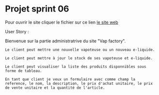 # Projet sprint 06

Pour ouvrir le site cliquer le fichier sur ce lien [le site web](bocace-stephane.sprint-06.sc1lgvu9627.universe.wf/index.php)

User Story :

Bienvenue sur la partie administratrive du site "Vap factory".

    Le client peut mettre une nouvelle vapoteuse ou un nouveau e-liquide.

    Le client peut mettre à jour le stock de ses vapoteuse et e-liquide.

    Le client peut visualiser la liste des produits disponnibles sous forme de tableau.

    En tant que client je veux un formulaire avec comme champ la reference, le nom, la description, le prix d'achat unitaire, le prix de vente unitaire et la quantité de l'article.
